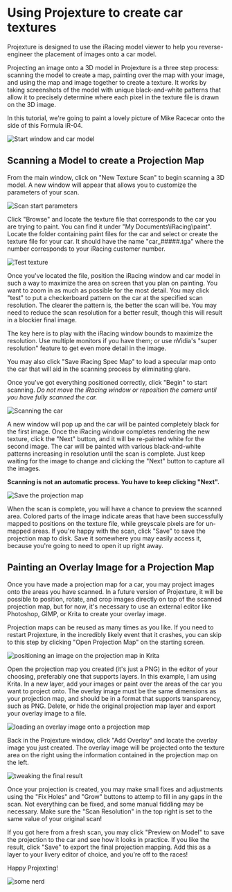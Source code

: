 # Using Projexture to create car textures

Projexture is designed to use the iRacing model viewer to help you reverse-engineer the placement of images onto a car model.

Projecting an image onto a 3D model in Projexture is a three step process: scanning the model to create a map, painting over the map with your image, and using the map and image together to create a texture. It works by taking screenshots of the model with unique black-and-white patterns that allow it to precisely determine where each pixel in the texture file is drawn on the 3D image.

In this tutorial, we're going to paint a lovely picture of Mike Racecar onto the side of this Formula iR-04.

![Start window and car model](1_starting_screen.PNG)

## Scanning a Model to create a Projection Map

From the main window, click on "New Texture Scan" to begin scanning a 3D model. A new window will appear that allows you to customize the parameters of your scan.

![Scan start parameters](2_browse_to_texture.PNG)

Click "Browse" and locate the texture file that corresponds to the car you are trying to paint. You can find it under "My Documents\iRacing\paint". Locate the folder containing paint files for the car and select or create the texture file for your car. It should have the name "car_#####.tga" where the number corresponds to your iRacing customer number.

![Test texture](3_test_texture.PNG)

Once you've located the file, position the iRacing window and car model in such a way to maximize the area on screen that you plan on painting. You want to zoom in as much as possible for the most detail. You may click "test" to put a checkerboard pattern on the car at the specified scan resolution. The clearer the pattern is, the better the scan will be. You may need to reduce the scan resolution for a better result, though this will result in a blockier final image.

The key here is to play with the iRacing window bounds to maximize the resolution. Use multiple monitors if you have them; or use nVidia's "super resolution" feature to get even more detail in the image.

You may also click "Save iRacing Spec Map" to load a specular map onto the car that will aid in the scanning process by eliminating glare.

Once you've got everything positioned correctly, click "Begin" to start scanning. *Do not move the iRacing window or reposition the camera until you have fully scanned the car.*

![Scanning the car](4_scan.gif)

 A new window will pop up and the car will be painted completely black for the first image. Once the iRacing window completes rendering the new texture, click the "Next" button, and it will be re-painted white for the second image. The car will be painted with various black-and-white patterns increasing in resolution until the scan is complete. Just keep waiting for the image to change and clicking the "Next" button to capture all the images.

**Scanning is not an automatic process. You have to keep clicking "Next".**

![Save the projection map](5_preview_and_save_map.png)

When the scan is complete, you will have a chance to preview the scanned area. Colored parts of the image indicate areas that have been successfully mapped to positions on the texture file, while greyscale pixels are for un-mapped areas. If you're happy with the scan, click "Save" to save the projection map to disk. Save it somewhere you may easily access it, because you're going to need to open it up right away.

## Painting an Overlay Image for a Projection Map

Once you have made a projection map for a car, you may project images onto the areas you have scanned. In a future version of Projexture, it will be possible to position, rotate, and crop images directly on top of the scanned projection map, but for now, it's necessary to use an external editor like Photoshop, GIMP, or Krita to create your overlay image.

Projection maps can be reused as many times as you like. If you need to restart Projexture, in the incredibly likely event that it crashes, you can skip to this step by clicking "Open Projection Map" on the starting screen.

![positioning an image on the projection map in Krita](6_placing_mike.gif)

Open the projection map you created (it's just a PNG) in the editor of your choosing, preferably one that supports layers. In this example, I am using Krita. In a new layer, add your images or paint over the areas of the car you want to project onto. The overlay image must be the same dimensions as your projection map, and should be in a format that supports transparency, such as PNG. Delete, or hide the original projection map layer and export your overlay image to a file.

![loading an overlay image onto a projection map](7_load_overlay.png)

Back in the Projexture window, click "Add Overlay" and locate the overlay image you just created. The overlay image will be projected onto the texture area on the right using the information contained in the projection map on the left.

![tweaking the final result](8_adjust_parameters_and_preview.png)

Once your projection is created, you may make small fixes and adjustments using the "Fix Holes" and "Grow" buttons to attemp to fill in any gaps in the scan. Not everything can be fixed, and some manual fiddling may be necessary. Make sure the "Scan Resolution" in the top right is set to the same value of your original scan!

If you got here from a fresh scan, you may click "Preview on Model" to save the projection to the car and see how it looks in practice. If you like the result, click "Save" to export the final projection mapping. Add this as a layer to your livery editor of choice, and you're off to the races!

Happy Projexting!

![some nerd](9_gabe_on_car.PNG)